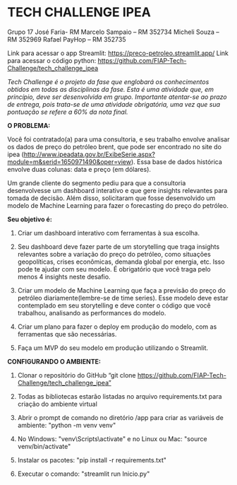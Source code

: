 # TECH CHALLENGE IPEA

Grupo 17
José Faria- RM 
Marcelo Sampaio – RM 352734
Micheli Souza – RM 352969
Rafael PayHop – RM 352735

Link para acessar o app Streamlit: https://preco-petroleo.streamlit.app/
Link para acessar o código python: https://github.com/FIAP-Tech-Challenge/tech_challenge_ipea

_Tech Challenge é o projeto da fase que englobará os conhecimentos obtidos em todas as disciplinas da fase. Esta é uma atividade que, em princípio, deve ser desenvolvida em grupo. Importante atentar-se ao prazo de entrega, pois trata-se de uma atividade obrigatória, uma vez que sua pontuação se refere a 60% da nota final._

**O PROBLEMA:**

Você foi contratado(a) para uma consultoria, e seu trabalho envolve analisar os dados de preço do petróleo brent, que pode ser encontrado no site do ipea (http://www.ipeadata.gov.br/ExibeSerie.aspx?module=m&serid=1650971490&oper=view).
Essa base de dados histórica envolve duas colunas: data e preço (em dólares).

Um grande cliente do segmento pediu para que a consultoria desenvolvesse um dashboard interativo e que gere insights relevantes para tomada de decisão. Além disso, solicitaram que fosse desenvolvido um modelo de Machine Learning para fazer o forecasting do preço do petróleo.

**Seu objetivo é:**

1. Criar um dashboard interativo com ferramentas à sua escolha.

2. Seu dashboard deve fazer parte de um storytelling que traga insights relevantes sobre a variação do preço do petróleo, como situações geopolíticas, crises econômicas, demanda global por energia, etc. Isso pode te ajudar com seu modelo. É obrigatório que você traga pelo menos 4 insights neste desafio.

3. Criar um modelo de Machine Learning que faça a previsão do preço do petróleo diariamente(lembre-se de time series). Esse modelo deve estar contemplado em seu storytelling e deve conter o código que você trabalhou, analisando as performances do modelo.

4. Criar um plano para fazer o deploy em produção do modelo, com as ferramentas que são necessárias.

5. Faça um MVP do seu modelo em produção utilizando o Streamlit.

**CONFIGURANDO O AMBIENTE:**

1. Clonar o repositório do GitHub “git clone https://github.com/FIAP-Tech-Challenge/tech_challenge_ipea”

2. Todas as bibliotecas estarão listadas no arquivo requirements.txt para criação do ambiente virtual

3. Abrir o prompt de comando no diretório /app para criar as variáveis de ambiente: "python -m venv venv"

4. No Windows: "venv\Scripts\activate" e no Linux ou Mac: "source venv/bin/activate"

5. Instalar os pacotes: "pip install -r requirements.txt"

6. Executar o comando: "streamlit run Inicio.py"
